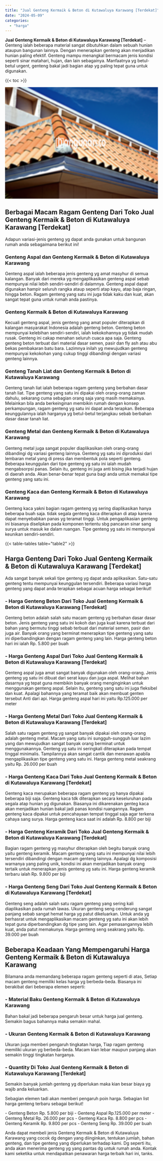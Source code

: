 ```yaml
---
title: "Jual Genteng Kermaik & Beton di Kutawaluya Karawang [Terdekat]"
date: "2024-05-09"
categories: 
  - "harga"
---
```


**Jual Genteng Kermaik & Beton di Kutawaluya Karawang \[Terdekat\]** – Genteng ialah beberapa material sangat dibutuhkan dalam sebuah hunian ataupun bangunan lainnya. Dengan menerapkan genteng akan menjadikan hunian paling efektif. Genteng mampu menangkal bermacam jenis kondisi seperti sinar matahari, hujan, dan lain sebagainya. Manfaatnya yg betul-betul urgent, genteng bakal jadi bagian atap yg paling tepat guna untuk digunakan.

{{< toc >}}

![Jual Genteng Kermaik & Beton di Kutawaluya Karawang [Terdekat]](/images/genteng-minimalis-murah03.png)

## Berbagai Macam Ragam Genteng Dari Toko Jual Genteng Kermaik & Beton di Kutawaluya Karawang \[Terdekat\]

Adapun variasi-jenis genteng yg dapat anda gunakan untuk bangunan rumah anda sebagaimana berikut ini!

### Genteng Aspal dan Genteng Kermaik & Beton di Kutawaluya Karawang

Genteng aspal ialah beberapa jenis genteng yg amat masyhur di semua kalangan. Banyak dari mereka yg mengaplikasikan genteng aspal sebab mempunyai nilai lebih sendiri-sendiri di dalamnya. Genteng aspal dapat digunakan hampir seluruh rangka ataup seperti atap kayu, atap baja ringan, hingga beton. Ragam genteng yang satu ini juga tidak kaku dan kuat, akan sangat tepat guna untuk rumah anda pastinya.

### Genteng Kermaik & Beton di Kutawaluya Karawang

Kecuali genteng aspal, jenis genteng yang amat populer diterapkan di kalangan masyarakat Indonesia adalah genteng beton. Genteng beton mempunyai kelebihan sendiri-sendiri, ialah kekokohannya yg tidak mudah rusak. Genteng ini cakap menahan seluruh cuaca apa saja. Genteng genteng beton terbuat dari material dasar semen, pasir dan fly ash atau abu bekas pembakaran batu bara. Lazimnya inilah yg mewujudkan genteng mempunyai kekokohan yang cukup tinggi dibandingi dengan variasi genteng lainnya.

### Genteng Tanah Liat dan Genteng Kermaik & Beton di Kutawaluya Karawang

Genteng tanah liat ialah beberapa ragam genteng yang berbahan dasar tanah liat. Tipe genteng yang satu ini dipakai oleh orang-orang zaman dahulu, sekarang cuma sebagian orang saja yang masih memakainya. Melainkan bila anda berkeinginan membikin rumah dengan konsep perkampungan, ragam genteng yg satu ini dapat anda terapkan. Beberapa keunggulannya ialah harganya yg betul-betul terjangkau sebab berbahan dasar dasar tanah liat.

### Genteng Metal dan Genteng Kermaik & Beton di Kutawaluya Karawang

Genteng metal juga sangat populer diaplikasikan oleh orang-orang dibandingi dg variasi genteng lainnya. Genteng yg satu ini diproduksi dari lembaran metal yang di press dan membentuk pola seperti genteng. Beberapa keunggulan dari tipe genteng yg satu ini ialah mudah mengabsorpsi panas. Selain itu, genteng ini juga anti bising jika terjadi hujan di daerah anda. Akan benar-benar tepat guna bagi anda untuk memakai tipe genteng yang satu ini.

### Genteng Kaca dan Genteng Kermaik & Beton di Kutawaluya Karawang

Genteng kaca yakni bagian ragam genteng yg sering diaplikasikan hanya beberapa buah saja. tidak segala genteng kaca diterapkan di atap karena dapat menyebabkan panas yg teramat tinggi. Untuk pengaplikasian genteng ini biasanya diselipkan pada komponen tertentu sbg pancaran sinar sang surya untuk masuk ke dalam ruangan. Tipe genteng yg satu ini mempunyai keunikan sendiri-sendiri.

{{< table-tables table="table2" >}}

## Harga Genteng Dari Toko Jual Genteng Kermaik & Beton di Kutawaluya Karawang \[Terdekat\]

Ada sangat banyak sekali tipe genteng yg dapat anda aplikasikan. Satu-satu genteng tentu mempunyai keunggulan tersendiri. Beberapa variasi harga genteng yang dapat anda terapkan sebagai acuan harga sebagai berikut!

### \- Harga Genteng Beton Dari Toko Jual Genteng Kermaik & Beton di Kutawaluya Karawang \[Terdekat\]

Genteng beton adalah salah satu macam genteng yg berbahan dasar dasar beton. Jenis genteng yang satu ini kokoh dan juga kuat karena terbuat dari bahan yang bermutu tinggi sebab terbuat dari material semen, pasir dan juga air. Banyak orang yang berminat menerapkan tipe genteng yang satu ini diperbandingkan dengan ragam genteng yang lain. Harga genteng beton hari ini ialah Rp. 5.800 per buah

### \- Harga Genteng Aspal Dari Toko Jual Genteng Kermaik & Beton di Kutawaluya Karawang \[Terdekat\]

Genteng aspal juga amat sangat banyak digunakan oleh orang-orang. Jenis genteng yg satu ini dibuat dari serat kayu dan juga aspal. Melihat bahan dasarnya yg tepat guna membikin banyak orang menginginkan untuk menggunakan genteng aspal. Selain itu, genteng yang satu ini juga fleksibel dan kuat. Apalagi bahannya yang teramat baik akan membuat genten tersebut Anti dari api. Harga genteng aspal hari ini yaitu Rp.125.000 per meter

### \- Harga Genteng Metal Dari Toko Jual Genteng Kermaik & Beton di Kutawaluya Karawang \[Terdekat\]

Salah satu ragam genteng yg sangat banyak dipakai oleh orang-orang adalah genteng metal. Macam yang satu ini sungguh-sungguh luar lazim yang dan mewujudkan sangat banyak orang berminat untuk menggunakannya. Genteng yg satu ini seringkali diterapkan pada tempat tinggal minimalis. Tampilannya akan sangat cantik dan menawan apabila mengaplikasikan tipe genteng yang satu ini. Harga genteng metal seakrang yaitu Rp. 26.000 per buah

### \- Harga Genteng Kaca Dari Toko Jual Genteng Kermaik & Beton di Kutawaluya Karawang \[Terdekat\]

Genteng kaca merupakan beberapa ragam genteng yg hanya dipakai beberapa biji saja. Genteng kaca tdk diterapkan secara keseluruhan pada segala atap hunian yg digunakan. Biasanya ini dikarenakan genteg kaca akan menjadikan hunian bakal jadi panas kondisi ruangannya. Ragam genteng kaca dipakai untuk pencahayaan tempat tinggal saja agar terkena cahaya sang surya. Harga genteng kaca saat ini adalah Rp. 8.800 per biji

### \- Harga Genteng Keramik Dari Toko Jual Genteng Kermaik & Beton di Kutawaluya Karawang \[Terdekat\]

Bagian ragam genteng yg masyhur diterapkan oleh begitu banyak orang yaitu genteng keramik. Macam genteng yang satu ini mempunyai nilai lebih tersendiri dibandingi dengan macam genteng lainnya. Apalagi dg komposisi warnanya yang paling unik, kondisi ini akan menjadikan banyak orang tertaik untuk menerapkan jenis genteng yg satu ini. Harga genteng keramik terbaru ialah Rp. 9.800 per biji

### \- Harga Genteng Seng Dari Toko Jual Genteng Kermaik & Beton di Kutawaluya Karawang \[Terdekat\]

Genteng seng adalah salah satu ragam genteng yang sering kali diaplikasikan pada rumah lawas. Ukuran genteng seng cenderung sangat panjang sebab sangat hemat harga yg patut dikeluarkan. Untuk anda yg berhasrat untuk mengaplikasikan macam genteng yg satu ini akan lebih tepat guna diperbandingkan dg tipe yang lain. Agar pemasangannya lebih kuat, anda patut memakunya. Harga genteng seng seakrang yaitu Rp. 39.000 per buah

## Beberapa Keadaan Yang Mempengaruhi Harga Genteng Kermaik & Beton di Kutawaluya Karawang

Bilamana anda memandang beberapa ragam genteng seperti di atas, Setiap macam genteng memiliki kelas harga yg berbeda-beda. Biasanya ini berakibat dari beberapa elemen seperti:

### \- Material Baku Genteng Kermaik & Beton di Kutawaluya Karawang

Bahan bakal jadi beberapa pengaruh besar untuk harga jual genteng. Semakin bagus bahannya maka semakin mahal.

### \- Ukuran Genteng Kermaik & Beton di Kutawaluya Karawang

Ukuran juga memberi pengaruh tingkatan harga, Tiap ragam genteng memiliki ukuran yg berbeda-beda. Macam kian lebar maupun panjang akan semakin tinggi tingkatan harganya.

### \- Quantity Di Toko Jual Genteng Kermaik & Beton di Kutawaluya Karawang \[Terdekat\]

Semakin banyak jumlah genteng yg diperlukan maka kian besar biaya yg wajib anda keluarkan.

Sebagian elemen tadi akan memberi pengaruh poin harga. Sebagian list harga genteng terbaru sebagai berikut!

\- Genteng Beton Rp. 5.800 per biji - Genteng Aspal Rp.125.000 per meter - Genteng Metal Rp. 26.000 per pcs - Genteng Kaca Rp. 8.800 per pcs - Genteng Keramik Rp. 9.800 per pcs - Genteng Seng Rp. 39.000 per buah

Anda dapat membeli jenis Genteng Kermaik & Beton di Kutawaluya Karawang yang cocok dg dengan yang diinginkan, tentukan jumlah, bahan genteng, dan tipe genteng yang diperlukan terhadap kami. Dg seperti itu, anda akan menerima genteng yg yang pantas dg untuk rumah anda. Kontak kami seketika untuk mendapatkan penawaran harga terbaik hari ini, tanks.
